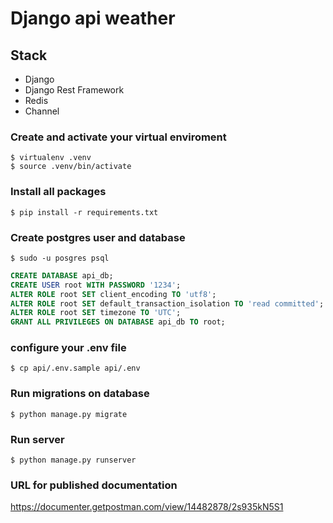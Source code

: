 # Django api weather

## Stack
- Django 
- Django Rest Framework 
- Redis 
- Channel 

### Create and activate your virtual enviroment

```
$ virtualenv .venv
$ source .venv/bin/activate
```

### Install all packages

```
$ pip install -r requirements.txt

```

### Create postgres user and database
`$ sudo -u posgres psql`

```sql
CREATE DATABASE api_db;
CREATE USER root WITH PASSWORD '1234';
ALTER ROLE root SET client_encoding TO 'utf8';
ALTER ROLE root SET default_transaction_isolation TO 'read committed';
ALTER ROLE root SET timezone TO 'UTC';
GRANT ALL PRIVILEGES ON DATABASE api_db TO root;
```

### configure your .env file

```
$ cp api/.env.sample api/.env
```

### Run migrations on database

```
$ python manage.py migrate
```


### Run server

```
$ python manage.py runserver
```

### URL for published documentation

https://documenter.getpostman.com/view/14482878/2s935kN5S1